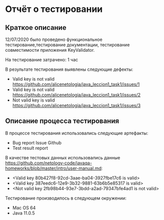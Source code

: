 # Отчёт о тестировании <KeyValidator>

## Краткое описание

 12/07/2020  было проведено функциональное тестирование,тестирование документации, тестирование совместимости  приложения KeyValidator.

На тестирование затрачено: 1 час

В результате тестирования выявлены следующие дефекты: 
* Valid key is not valid  <https://github.com/alicenetologia/java_leccion1_task1/issues/1>
* Valid key is not valid <https://github.com/alicenetologia/java_leccion1_task1/issues/2>
* Not valid key is valid <https://github.com/alicenetologia/java_leccion1_task1/issues/3>

## Описание процесса тестирования

В процессе тестирования использовались следующие артефакты:

* Bug report Issue Github
* Test result report

В качестве тестовых данных использовались данные <https://github.com/netology-code/javaqa-homeworks/blob/master/intro/user-manual.md>:
* <Valid key 80b427f8-92cd-3aae-ba04-3927fbe17c6  is valid>
* <Valid key 387eedc6-12e9-3b32-9881-63b6b5e85317 is valid>
* <Not valid key 2fb98b44-93e7-3bdd-a2ad-79347bfe4ad1 is not valid>

Тестирование производилось в следующем окружении:
* Mac OS 64
* Java 11.0.5


